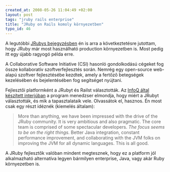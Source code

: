 ```yaml
--- 
created_at: 2008-05-26 11:04:49 +02:00
layout: post
tags: "jruby rails enterprise"
title: "JRuby on Rails komoly környezetben"
typo_id: 46
---
```

A legutóbbi [JRubys bejegyzésben][1] én is arra a következtetésre jutottam, hogy JRuby már most használható production környezetben is. Most pedig itt egy újabb ragyogó példa erre.

[1]: http://lackac.hu/2008/05/20/jruby-tapasztalatok.html

A Collaborative Software Initiative (CSI) hasonló gondolkodású cégeket fog össze kollaboratív szoftverfejlesztés során. Nemrég egy open-source web-alapú szoftver fejlesztésébe kezdtek, amely a fertőző betegségek kezelésében és bejelentésében fog segítséget nyújtani.

Fejlesztői platformként a JRubyt és Railst választották. Az [InfoQ által készített interjúban][2] a program menedzser elmondja, hogy miért a JRubyt választották, és mik a tapasztalataik vele. Olvassátok el, hasznos. Én most csak egy részt idéznék (kiemelés általam):

[2]: http://www.infoq.com/news/2008/05/csi-disease-management-jruby

> More than anything, we have been impressed with the drive of the JRuby community. It is very ambitious and also pragmatic. The core team is comprised of some spectacular developers. *The focus seems to be on the right things.* Better Java integration, constant performance improvement, and collaborating with the JVM folks on improving the JVM for all dynamic languages. This is all good.

A JRuby fejlesztők valóban mindent megtesznek, hogy ez a platform jól alkalmazható alternatíva legyen bármilyen enterprise, Java, vagy akár Ruby környezetben is.
